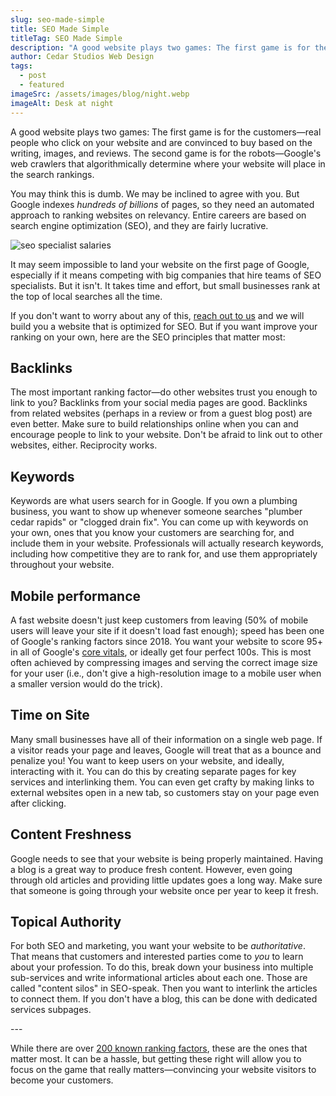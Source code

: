```yaml
---
slug: seo-made-simple
title: SEO Made Simple
titleTag: SEO Made Simple
description: "A good website plays two games: The first game is for the customers—real people who click on your website and are convinced to buy based on the writing, images, and reviews. The second game is..."
author: Cedar Studios Web Design
tags:
  - post
  - featured
imageSrc: /assets/images/blog/night.webp
imageAlt: Desk at night
---
```


A good website plays two games: The first game is for the customers—real people who click on your website and are convinced to buy based on the writing, images, and reviews. The second game is for the robots—Google's web crawlers that algorithmically determine where your website will place in the search rankings.

You may think this is dumb. We may be inclined to agree with you. But Google indexes _hundreds of billions_ of pages, so they need an automated approach to ranking websites on relevancy. Entire careers are based on search engine optimization (SEO), and they are fairly lucrative.

![seo specialist salaries](/assets/images/graph.webp)

It may seem impossible to land your website on the first page of Google, especially if it means competing with big companies that hire teams of SEO specialists. But it isn't. It takes time and effort, but small businesses rank at the top of local searches all the time.

If you don't want to worry about any of this, [reach out to us](https://cedarstudioswebdesign.com/contact/) and we will build you a website that is optimized for SEO. But if you want improve your ranking on your own, here are the SEO principles that matter most:

## Backlinks

The most important ranking factor—do other websites trust you enough to link to you? Backlinks from your social media pages are good. Backlinks from related websites (perhaps in a review or from a guest blog post) are even better. Make sure to build relationships online when you can and encourage people to link to your website. Don't be afraid to link out to other websites, either. Reciprocity works.

## Keywords

Keywords are what users search for in Google. If you own a plumbing business, you want to show up whenever someone searches "plumber cedar rapids" or "clogged drain fix". You can come up with keywords on your own, ones that you know your customers are searching for, and include them in your website. Professionals will actually research keywords, including how competitive they are to rank for, and use them appropriately throughout your website.

## Mobile performance

A fast website doesn't just keep customers from leaving (50% of mobile users will leave your site if it doesn't load fast enough); speed has been one of Google's ranking factors since 2018. You want your website to score 95+ in all of Google's [core vitals](https://support.google.com/webmasters/answer/9205520?hl=en), or ideally get four perfect 100s. This is most often achieved by compressing images and serving the correct image size for your user (i.e., don't give a high-resolution image to a mobile user when a smaller version would do the trick).

## Time on Site

Many small businesses have all of their information on a single web page. If a visitor reads your page and leaves, Google will treat that as a bounce and penalize you! You want to keep users on your website, and ideally, interacting with it. You can do this by creating separate pages for key services and interlinking them. You can even get crafty by making links to external websites open in a new tab, so customers stay on your page even after clicking.

## Content Freshness

Google needs to see that your website is being properly maintained. Having a blog is a great way to produce fresh content. However, even going through old articles and providing little updates goes a long way. Make sure that someone is going through your website once per year to keep it fresh.

## Topical Authority

For both SEO and marketing, you want your website to be _authoritative_. That means that customers and interested parties come to _you_ to learn about your profession. To do this, break down your business into multiple sub-services and write informational articles about each one. Those are called "content silos" in SEO-speak. Then you want to interlink the articles to connect them. If you don't have a blog, this can be done with dedicated services subpages.

\-﻿--

While there are over [200 known ranking factors](https://blog.hubspot.com/marketing/google-ranking-algorithm-infographic), these are the ones that matter most. It can be a hassle, but getting these right will allow you to focus on the game that really matters—convincing your website visitors to become your customers.
